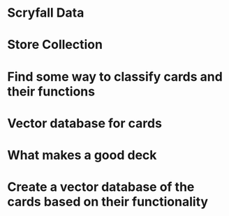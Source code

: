 # Scryfall Data

# Store Collection
# Find some way to classify cards and their functions
# Vector database for cards 
# What makes a good deck

# Create a vector database of the cards based on their functionality 
#
#
